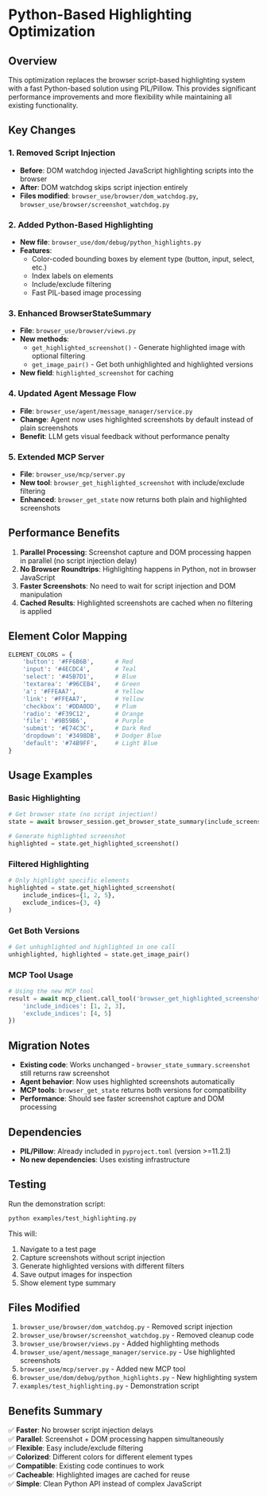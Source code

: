# Python-Based Highlighting Optimization

## Overview

This optimization replaces the browser script-based highlighting system with a fast Python-based solution using PIL/Pillow. This provides significant performance improvements and more flexibility while maintaining all existing functionality.

## Key Changes

### 1. Removed Script Injection 
- **Before**: DOM watchdog injected JavaScript highlighting scripts into the browser
- **After**: DOM watchdog skips script injection entirely
- **Files modified**: `browser_use/browser/dom_watchdog.py`, `browser_use/browser/screenshot_watchdog.py`

### 2. Added Python-Based Highlighting
- **New file**: `browser_use/dom/debug/python_highlights.py`
- **Features**:
  - Color-coded bounding boxes by element type (button, input, select, etc.)
  - Index labels on elements
  - Include/exclude filtering 
  - Fast PIL-based image processing

### 3. Enhanced BrowserStateSummary
- **File**: `browser_use/browser/views.py`
- **New methods**:
  - `get_highlighted_screenshot()` - Generate highlighted image with optional filtering
  - `get_image_pair()` - Get both unhighlighted and highlighted versions
- **New field**: `highlighted_screenshot` for caching

### 4. Updated Agent Message Flow
- **File**: `browser_use/agent/message_manager/service.py`  
- **Change**: Agent now uses highlighted screenshots by default instead of plain screenshots
- **Benefit**: LLM gets visual feedback without performance penalty

### 5. Extended MCP Server
- **File**: `browser_use/mcp/server.py`
- **New tool**: `browser_get_highlighted_screenshot` with include/exclude filtering
- **Enhanced**: `browser_get_state` now returns both plain and highlighted screenshots

## Performance Benefits

1. **Parallel Processing**: Screenshot capture and DOM processing happen in parallel (no script injection delay)
2. **No Browser Roundtrips**: Highlighting happens in Python, not in browser JavaScript
3. **Faster Screenshots**: No need to wait for script injection and DOM manipulation
4. **Cached Results**: Highlighted screenshots are cached when no filtering is applied

## Element Color Mapping

```python
ELEMENT_COLORS = {
    'button': '#FF6B6B',      # Red
    'input': '#4ECDC4',       # Teal  
    'select': '#45B7D1',      # Blue
    'textarea': '#96CEB4',    # Green
    'a': '#FFEAA7',           # Yellow
    'link': '#FFEAA7',        # Yellow
    'checkbox': '#DDA0DD',    # Plum
    'radio': '#F39C12',       # Orange
    'file': '#9B59B6',        # Purple
    'submit': '#E74C3C',      # Dark Red
    'dropdown': '#3498DB',    # Dodger Blue
    'default': '#74B9FF',     # Light Blue
}
```

## Usage Examples

### Basic Highlighting
```python
# Get browser state (no script injection!)
state = await browser_session.get_browser_state_summary(include_screenshot=True)

# Generate highlighted screenshot
highlighted = state.get_highlighted_screenshot()
```

### Filtered Highlighting
```python
# Only highlight specific elements
highlighted = state.get_highlighted_screenshot(
    include_indices={1, 2, 5},
    exclude_indices={3, 4}
)
```

### Get Both Versions
```python
# Get unhighlighted and highlighted in one call
unhighlighted, highlighted = state.get_image_pair()
```

### MCP Tool Usage
```python
# Using the new MCP tool
result = await mcp_client.call_tool('browser_get_highlighted_screenshot', {
    'include_indices': [1, 2, 3],
    'exclude_indices': [4, 5]
})
```

## Migration Notes

- **Existing code**: Works unchanged - `browser_state_summary.screenshot` still returns raw screenshot
- **Agent behavior**: Now uses highlighted screenshots automatically 
- **MCP tools**: `browser_get_state` returns both versions for compatibility
- **Performance**: Should see faster screenshot capture and DOM processing

## Dependencies

- **PIL/Pillow**: Already included in `pyproject.toml` (version >=11.2.1)
- **No new dependencies**: Uses existing infrastructure

## Testing

Run the demonstration script:
```bash
python examples/test_highlighting.py
```

This will:
1. Navigate to a test page
2. Capture screenshots without script injection
3. Generate highlighted versions with different filters
4. Save output images for inspection
5. Show element type summary

## Files Modified

1. `browser_use/browser/dom_watchdog.py` - Removed script injection
2. `browser_use/browser/screenshot_watchdog.py` - Removed cleanup code
3. `browser_use/browser/views.py` - Added highlighting methods
4. `browser_use/agent/message_manager/service.py` - Use highlighted screenshots
5. `browser_use/mcp/server.py` - Added new MCP tool
6. `browser_use/dom/debug/python_highlights.py` - New highlighting system
7. `examples/test_highlighting.py` - Demonstration script

## Benefits Summary

✅ **Faster**: No browser script injection delays  
✅ **Parallel**: Screenshot + DOM processing happen simultaneously  
✅ **Flexible**: Easy include/exclude filtering  
✅ **Colorized**: Different colors for different element types  
✅ **Compatible**: Existing code continues to work  
✅ **Cacheable**: Highlighted images are cached for reuse  
✅ **Simple**: Clean Python API instead of complex JavaScript
